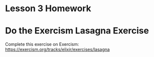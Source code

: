 # Lesson 3 Homework

# Do the Exercism Lasagna Exercise

Complete this exercise on Exercism: https://exercism.org/tracks/elixir/exercises/lasagna 

